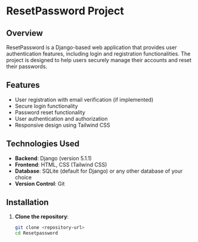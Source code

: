 # ResetPassword Project

## Overview
ResetPassword is a Django-based web application that provides user authentication features, including login and registration functionalities. The project is designed to help users securely manage their accounts and reset their passwords.

## Features
- User registration with email verification (if implemented)
- Secure login functionality
- Password reset functionality
- User authentication and authorization
- Responsive design using Tailwind CSS

## Technologies Used
- **Backend**: Django (version 5.1.1)
- **Frontend**: HTML, CSS (Tailwind CSS)
- **Database**: SQLite (default for Django) or any other database of your choice
- **Version Control**: Git

## Installation

1. **Clone the repository**:
   ```bash
   git clone <repository-url>
   cd Resetpassword
